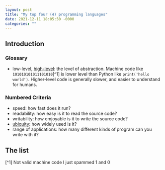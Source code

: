```yaml
---
layout: post
title: "My top four (4) programming languages"
date: 2021-12-11 18:05:50 -0000
categories: ""
---
```


## Introduction

### Glossary
- low-level, [high-level](https://en.wikipedia.org/wiki/High-level_programming_language): the level of abstraction. Machine code like `101010101011101010`[^1] is lower level than Python like `print('hello world')`. Higher-level code is generally slower, and easier to understand for humans.

### Numbered Criteria
- speed: how fast does it run?
- readability: how easy is it to read the source code?
- writability: how emjoyable is it to write the source code?
- [ubiquity](https://en.wiktionary.org/wiki/ubiquitous#English): how widely used is it?
- range of applications: how many different kinds of program can you write with it?

## The list



[^1] Not valid machine code I just spammed 1 and 0
